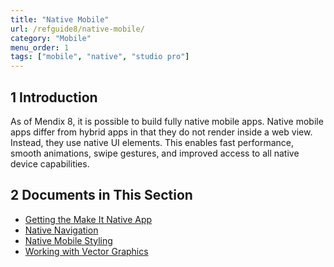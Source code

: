 ```yaml
---
title: "Native Mobile"
url: /refguide8/native-mobile/
category: "Mobile"
menu_order: 1
tags: ["mobile", "native", "studio pro"]
---
```


## 1 Introduction

As of Mendix 8, it is possible to build fully native mobile apps. Native mobile apps differ from hybrid apps in that they do not render inside a web view. Instead, they use native UI elements. This enables fast performance, smooth animations, swipe gestures, and improved access to all native device capabilities.

## 2 Documents in This Section

* [Getting the Make It Native App](/refguide/getting-the-make-it-native-app/)
* [Native Navigation](/refguide/native-navigation/)
* [Native Mobile Styling](/refguide/native-styling-refguide/)
* [Working with Vector Graphics](/refguide/native-svg/)
